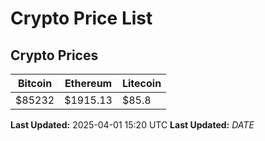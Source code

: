 # Crypto Price List

## Crypto Prices
| Bitcoin | Ethereum | Litecoin |
| ------- | -------- | -------- |
| $85232 | $1915.13 | $85.8 |
**Last Updated:** 2025-04-01 15:20 UTC
**Last Updated:** $DATE$
